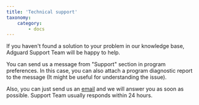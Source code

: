 ```yaml
---
title: 'Technical support'
taxonomy:
    category:
        - docs
---
```


If you haven't found a solution to your problem in our knowledge base, Adguard Support Team will be happy to help.

You can send us a message from "Support" section in program preferences. In this case, you can also attach a program diagnostic report to the message (It might be useful for understanding the issue).

Also, you can just send us an [email](mailto:support@adguard.com) and we will answer you as soon as possible. Support Team usually responds within 24 hours.